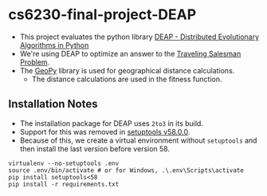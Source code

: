 # cs6230-final-project-DEAP

* This project evaluates the python library [DEAP - Distributed Evolutionary Algorithms in Python](https://deap.readthedocs.io/en/master/) 
* We're using DEAP to optimize an answer to the [Traveling Salesman Problem](https://en.wikipedia.org/wiki/Travelling_salesman_problem).
* The [GeoPy](https://geopy.readthedocs.io/en/stable/#) library is used for geographical distance calculations.
  * The distance calculations are used in the fitness function.

## Installation Notes

* The installation package for DEAP uses `2to3` in its build.
* Support for this was removed in [setuptools v58.0.0](https://setuptools.pypa.io/en/latest/history.html#v58-0-0).
* Because of this, we create a virtual environment without `setuptools` and then install the last version before version 58.

```shell
virtualenv --no-setuptools .env
source .env/bin/activate # or for Windows, .\.env\Scripts\activate
pip install setuptools<58
pip install -r requirements.txt
```